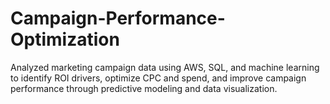 # Campaign-Performance-Optimization
Analyzed marketing campaign data using AWS, SQL, and machine learning to identify ROI drivers, optimize CPC and spend, and improve campaign performance through predictive modeling and data visualization.
